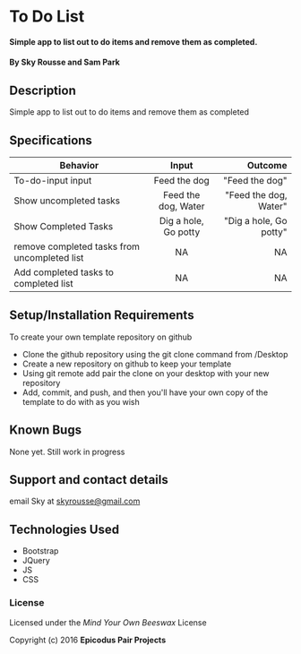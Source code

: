 # To Do List

#### Simple app to list out to do items and remove them as completed.

#### By Sky Rousse and Sam Park

## Description

Simple app to list out to do items and remove them as completed

## Specifications
| Behavior        | Input           | Outcome  |
| ------------- |:-------------:| -----:|
| To-do-input input | Feed the dog| "Feed the dog"|
| Show uncompleted tasks |Feed the dog, Water| "Feed the dog, Water"|
| Show Completed Tasks |Dig a hole, Go potty| "Dig a hole, Go potty"|
| remove completed tasks from uncompleted list|NA| NA|
| Add completed tasks to completed list |NA| NA|



## Setup/Installation Requirements

To create your own template repository on github

* Clone the github repository using the git clone command from /Desktop
* Create a new repository on github to keep your template
* Using git remote add pair the clone on your desktop with your new repository
* Add, commit, and push, and then you'll have your own copy of the template to do with as you wish


## Known Bugs

None yet. Still work in progress

## Support and contact details

email Sky at skyrousse@gmail.com

## Technologies Used

* Bootstrap
* JQuery
* JS
* CSS

### License

Licensed under the _Mind Your Own Beeswax_ License

Copyright (c) 2016 **Epicodus Pair Projects**
